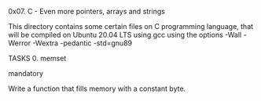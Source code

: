 0x07. C - Even more pointers, arrays and strings

This directory contains some certain files on C programming language, that will be compiled on Ubuntu 20.04 LTS using gcc using the options -Wall -Werror -Wextra -pedantic -std=gnu89

TASKS
0. memset

mandatory

Write a function that fills memory with a constant byte.
